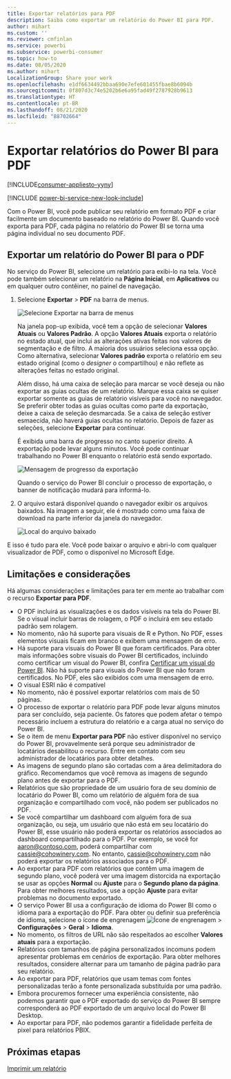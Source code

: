 ```yaml
---
title: Exportar relatórios para PDF
description: Saiba como exportar um relatório do Power BI para PDF.
author: mihart
ms.custom: ''
ms.reviewer: cmfinlan
ms.service: powerbi
ms.subservice: powerbi-consumer
ms.topic: how-to
ms.date: 08/05/2020
ms.author: mihart
LocalizationGroup: Share your work
ms.openlocfilehash: e1df6634492bbaa690e7efe601455fbae8b6094b
ms.sourcegitcommit: 0f807d3c74e5202b6e6a95fad49f2787928b9613
ms.translationtype: HT
ms.contentlocale: pt-BR
ms.lasthandoff: 08/21/2020
ms.locfileid: "88702664"
---
```

# <a name="export-reports-from-power-bi-to-pdf"></a>Exportar relatórios do Power BI para PDF

[!INCLUDE[consumer-appliesto-yyny](../includes/consumer-appliesto-yyny.md)]

[!INCLUDE [power-bi-service-new-look-include](../includes/power-bi-service-new-look-include.md)]

Com o Power BI, você pode publicar seu relatório em formato PDF e criar facilmente um documento baseado no relatório do Power BI. Quando você exporta para PDF, cada página no relatório do Power BI se torna uma página individual no seu documento PDF.

## <a name="export-your-power-bi-report-to-pdf"></a>Exportar um relatório do Power BI para o PDF
No serviço do Power BI, selecione um relatório para exibi-lo na tela. Você pode também selecionar um relatório na **Página Inicial**, em **Aplicativos** ou em qualquer outro contêiner, no painel de navegação.

1. Selecione **Exportar** > **PDF** na barra de menus.

    ![Selecione Exportar na barra de menus](media/end-user-pdf/power-bi-export.png)

    Na janela pop-up exibida, você tem a opção de selecionar **Valores Atuais** ou **Valores Padrão**. A opção **Valores Atuais** exporta o relatório no estado atual, que inclui as alterações ativas feitas nos valores de segmentação e de filtro. A maioria dos usuários seleciona essa opção. Como alternativa, selecionar **Valores padrão** exporta o relatório em seu estado original (como o *designer* o compartilhou) e não reflete as alterações feitas no estado original.
    
    Além disso, há uma caixa de seleção para marcar se você deseja ou não exportar as guias ocultas de um relatório. Marque essa caixa se quiser exportar somente as guias de relatório visíveis para você no navegador. Se preferir obter todas as guias ocultas como parte da exportação, deixe a caixa de seleção desmarcada. Se a caixa de seleção estiver esmaecida, não haverá guias ocultas no relatório. Depois de fazer as seleções, selecione **Exportar** para continuar.
    
    É exibida uma barra de progresso no canto superior direito. A exportação pode levar alguns minutos. Você pode continuar trabalhando no Power BI enquanto o relatório está sendo exportado.

    ![Mensagem de progresso da exportação](media/end-user-pdf/power-bi-export-progress.png)

    Quando o serviço do Power BI concluir o processo de exportação, o banner de notificação mudará para informá-lo.

2. O arquivo estará disponível quando o navegador exibir os arquivos baixados. Na imagem a seguir, ele é mostrado como uma faixa de download na parte inferior da janela do navegador.

    ![Local do arquivo baixado](media/end-user-pdf/power-bi-export-done.png)

E isso é tudo para ele. Você pode baixar o arquivo e abri-lo com qualquer visualizador de PDF, como o disponível no Microsoft Edge.


## <a name="limitations-and-considerations"></a>Limitações e considerações
Há algumas considerações e limitações para ter em mente ao trabalhar com o recurso **Exportar para PDF**.

* O PDF incluirá as visualizações e os dados visíveis na tela do Power BI. Se o visual incluir barras de rolagem, o PDF o incluirá em seu estado padrão sem rolagem.  
* No momento, não há suporte para visuais de R e Python. No PDF, esses elementos visuais ficam em branco e exibem uma mensagem de erro. 
* Há suporte para visuais do Power BI que foram certificados. Para obter mais informações sobre visuais do Power BI certificados, incluindo como certificar um visual do Power BI, confira [Certificar um visual do Power BI](../developer/visuals/power-bi-custom-visuals-certified.md). Não há suporte para visuais do Power BI que não foram certificados. No PDF, eles são exibidos com uma mensagem de erro.
* O visual ESRI não é compatível
* No momento, não é possível exportar relatórios com mais de 50 páginas.
* O processo de exportar o relatório para PDF pode levar alguns minutos para ser concluído, seja paciente. Os fatores que podem afetar o tempo necessário incluem a estrutura do relatório e a carga atual no serviço do Power BI.
* Se o item de menu **Exportar para PDF** não estiver disponível no serviço do Power BI, provavelmente será porque seu administrador de locatários desabilitou o recurso. Entre em contato com seu administrador de locatários para obter detalhes.
* As imagens de segundo plano são cortadas com a área delimitadora do gráfico. Recomendamos que você remova as imagens de segundo plano antes de exportar para o PDF.
* Relatórios que são propriedade de um usuário fora de seu domínio de locatário do Power BI, como um relatório de alguém fora de sua organização e compartilhado com você, não podem ser publicados no PDF.
* Se você compartilhar um dashboard com alguém fora de sua organização, ou seja, um usuário que não está em seu locatário do Power BI, esse usuário não poderá exportar os relatórios associados ao dashboard compartilhado para o PDF. Por exemplo, se você for aaron@contoso.com, poderá compartilhar com cassie@cohowinery.com. No entanto, cassie@cohowinery.com não poderá exportar os relatórios associados para o PDF.
* Ao exportar para PDF com relatórios que contêm uma imagem de segundo plano, você poderá ver uma imagem distorcida na exportação se usar as opções **Normal** ou **Ajuste** para o **Segundo plano da página**. Para obter melhores resultados, use a opção **Ajuste** para evitar problemas no documento exportado.
* O serviço Power BI usa a configuração de idioma do Power BI como o idioma para a exportação do PDF. Para obter ou definir sua preferência de idioma, selecione o ícone de engrenagem ![Ícone de engrenagem](media/end-user-powerpoint/power-bi-settings-icon.png) > **Configurações** > **Geral** > **Idioma**.
* No momento, os filtros de URL não são respeitados ao escolher **Valores atuais** para a exportação.
* Relatórios com tamanhos de página personalizados incomuns podem apresentar problemas em cenários de exportação. Para obter melhores resultados, considere alternar para um tamanho de página padrão para seu relatório.
* Ao exportar para PDF, relatórios que usam temas com fontes personalizadas terão a fonte personalizada substituída por uma padrão.
* Embora procuremos fornecer uma experiência consistente, não podemos garantir que o PDF exportado do serviço do Power BI sempre corresponderá ao PDF exportado de um arquivo local do Power BI Desktop.
* Ao exportar para PDF, não podemos garantir a fidelidade perfeita de pixel para relatórios PBIX.

## <a name="next-steps"></a>Próximas etapas
[Imprimir um relatório](end-user-print.md)
